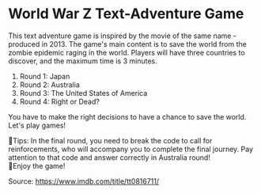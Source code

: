 # World War Z Text-Adventure Game
This text adventure game is inspired by the movie of the same name - produced in 2013. The game's main content is to save the world from the zombie epidemic raging in the world. Players will have three countries to discover, and the maximum time is 3 minutes.  
1. Round 1: Japan 
2. Round 2: Australia
3. Round 3: The United States of America 
4. Round 4: Right or Dead? 


You have to make the right decisions to have a chance to save the world. Let's play games!  

🌟Tips: In the final round, you need to break the code to call for reinforcements, who will accompany you to complete the final journey. Pay attention to that code and answer correctly in Australia round!  
💯Enjoy the game!  

Source: https://www.imdb.com/title/tt0816711/
